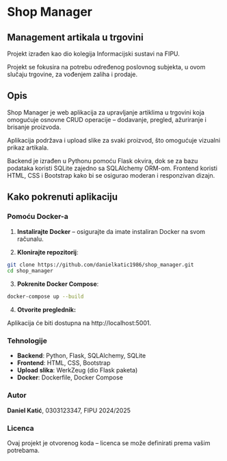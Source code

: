 # Shop Manager

## **Management artikala u trgovini**

Projekt izrađen kao dio kolegija Informacijski sustavi na FIPU.

Projekt se fokusira na potrebu određenog poslovnog subjekta, u ovom slučaju trgovine, za vođenjem zaliha i prodaje.

## Opis

Shop Manager je web aplikacija za upravljanje artiklima u trgovini koja omogućuje osnovne CRUD operacije – dodavanje, pregled, ažuriranje i brisanje proizvoda.

Aplikacija podržava i upload slike za svaki proizvod, što omogućuje vizualni prikaz artikala.

Backend je izrađen u Pythonu pomoću Flask okvira, dok se za bazu podataka koristi SQLite zajedno sa SQLAlchemy ORM-om.
Frontend koristi HTML, CSS i Bootstrap kako bi se osigurao moderan i responzivan dizajn.

## Kako pokrenuti aplikaciju

### Pomoću Docker-a

1. **Instalirajte Docker** – osigurajte da imate instaliran Docker na svom računalu.

2. **Klonirajte repozitorij**:

```bash
git clone https://github.com/danielkatic1986/shop_manager.git
cd shop_manager
```

3. **Pokrenite Docker Compose**:

```bash
docker-compose up --build
```

4. **Otvorite preglednik:**

Aplikacija će biti dostupna na http://localhost:5001.

### Tehnologije

- **Backend**: Python, Flask, SQLAlchemy, SQLite
- **Frontend**: HTML, CSS, Bootstrap
- **Upload slika**: WerkZeug (dio Flask paketa)
- **Docker**: Dockerfile, Docker Compose

### Autor

**Daniel Katić**, 0303123347, FIPU 2024/2025

### Licenca

Ovaj projekt je otvorenog koda – licenca se može definirati prema vašim potrebama.
